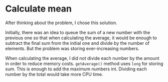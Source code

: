 # Calculate mean

After thinking about the problem, I chose this solution.

Initially, there was an idea to queue the sum of a new number with the previous one so that when calculating the average, it would be enough to subtract the final sum from the initial one and divide by the number of elements.
But the problem was storing ever-increasing numbers.

When calculating the average, I did not divide each number by the amount in order to reduce memory costs.
`getAverage()` method uses `long` for storing sum. This is enough to add the maximum numbers int.
Dividing each number by the total would take more CPU time.